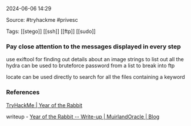 
2024-06-06 14:29

Source: #tryhackme #privesc 

Tags: [[stego]] [[ssh]] [[ftp]] [[sudo]] 

### Pay close attention to the messages displayed in every step


use exiftool for finding out details about an image 
strings to list out all the 
hydra can be used to bruteforce password from a list to break into ftp 

locate can be used directly to search for all the files containing a keyword 













### References

[TryHackMe | Year of the Rabbit](https://tryhackme.com/r/room/yearoftherabbit)

writeup - 
[Year of the Rabbit -- Write-up | MuirlandOracle | Blog](https://muirlandoracle.co.uk/2020/03/10/year-of-the-rabbit-write-up/)